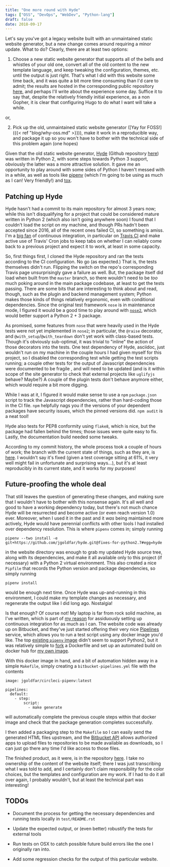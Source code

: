 ```yaml
---
title: "One more round with Hyde"
tags: ["OSS", "DevOps", "WebDev", "Python-lang"]
draft: false
date: 2018-09-17
---
```


Let's say you've got a legacy website built with an unmaintained static website generator, but a new change comes around requiring a minor update.
What to do?
Clearly, there are at least two options:

1) Choose a new static website generator that supports all of the bells and whistles of your old one, convert all of the old content to the new template language, and keep tweaking the configuration, themes, etc. until the output is just right.
That's what I did with this website some time back, and it was quite a bit more time consuming than I'd care to admit; the results are hosted in the corresponding public repository [here](https://bitbucket.org/jgoldfar/personal-site), and perhaps I'll write about the experience some day.
Suffice it to say that, despite the relatively friendly initial experience, as a non Gopher, it is clear that configuring Hugo to do what I want will take a while.

or,

2) Pick up the old, unmaintained static website generator ([Yay for FOSS!]({{< ref "blog/why-oss.md" >}})), make it work in a reproducible way, and package it up so you won't have to bother with the technical side of this problem again (one hopes)

Given that the old static website generator, [Hyde](http://hyde.github.io/) (Github repository [here](https://github.com/hyde/hyde)) was written in Python 2, with some steps towards Python 3 support, obviously the latter was a more attractive solution.
It gave me an opportunity to play around with some sides of Python I haven't messed with in a while, as well as tools like [pipenv](https://pipenv.readthedocs.io/en/latest/) (which I'm going to be using as much as I can! Very friendly!) and [tox](https://pypi.org/project/tox/).

## Patching up Hyde

Hyde hasn't had a commit to its main repository for almost 3 years now; while this isn't disqualifying for a project that could be considered mature written in Python 2 (which also isn't going anywhere soon) I found that I couldn't load the script on my machine, and though PRs hadn't been accepted since 2016, all of the recent ones failed CI, so something is amiss.
I'm a [big fan](< ref "blog/too-much-ci.md" >) of continuous integration, in particular on [Travis CI](https://travis-ci.org/) and make active use of Travis' Cron jobs to keep tabs on whether I can reliably come back to a previous project and expect it to work, at least in some capacity.

So, first things first, I cloned the Hyde repository and ran the tests according to the CI configuration.
No go (as expected.)
That is, the tests themselves didn't run.
Flipping the switch on the repo's corresponding Travis page unsurprisingly gave a failure as well.
But, the package itself did load when built from the `master` branch, so there wouldn't need to be _too_ much poking around in the main package codebase, at least to get the tests passing.
There are some bits that are interesting to think about and read, though, such as the plugin and backend management system; Python makes those kinds of things relatively ergonomic, even with conditional dependencies.
Since the original test framework `nose` is in maintenance mode, I figured it would be a good time to play around with [`nose2`](https://github.com/nose-devs/nose2), which would better support a Python 2 + 3 package.

As promised, some features from `nose` that were heavily used in the Hyde tests were not yet implemented in `nose2`; in particular, the `@raise` decorator, and `@with_setup`/`@with_teardown` don't yet work with class-based tests.
Though it's obviously sub-optimal, it was trivial to "inline" the action of those decorators into the tests.
One test dependency of Hyde, asciidoc, just wouldn't run on my machine in the couple hours I had given myself for this project, so I disabled the corresponding test while getting the test scripts running; a couple other tests for the output of Javascript dependencies were documented to be fragile , and will need to be updated (and is it within scope of the site generator to check that external projects like `uglifyjs` behave? Maybe?)
A couple of the plugin tests don't behave anymore either, which would require a bit more digging.

While I was at it, I figured it would make sense to use a `npm` `package.json` script to track the Javascript dependencies, rather than hard-coding those in the CI file.
`npm` helpfully nags you if the versions of your dependent packages have security issues, which the pinned versions did. `npm audit` is a neat tool!

Hyde also tests for PEP8 conformity using `flake8`, which is nice, but the package had fallen behind the times; those issues were quite easy to fix.
Lastly, the documentation build needed some tweaks.

According to my commit history, the whole process took a couple of hours of work; the branch with the current state of things, such as they are, is [here](https://github.com/jgoldfar/hyde/commits/fixes-for-python27).
I wouldn't say it's fixed (given a test coverage sitting at 61%, it very well might fail in unfortunate and surprising ways...), but it's at least reproducibly in its current state, and it works for my purposes!


## Future-proofing the whole deal

That still leaves the question of generating these changes, and making sure that I wouldn't have to bother with this nonsense again.
It's all well and good to have a working dependency today, but there's not much chance Hyde will be resurrected and become active (or even reach version 1.0) ever.
Moreover, when I used it in the past and it _was_ being maintained more actively, Hyde would have perennial conflicts with other tools I had installed over dependency resolution.
This is where `pipenv` comes in; simply running

```
pipenv --two install -e git+https://github.com/jgoldfar/hyde.git@fixes-for-python2.7#egg=hyde
```

in the website directory was enough to grab my updated Hyde source tree, along with its dependencies, and make it all available only to this project (if necessary) with a Python 2 virtual environment.
This also created a nice `Pipfile` that records the Python version and package dependencies, so simply running

```
pipenv install
```

would be enough next time.
Once Hyde was up-and-running in this environment, I could make my template changes as necessary, and regenerate the output like I did long ago.
Nostalgia!

Is that enough?
Of course not!
My laptop is far from rock solid machine, as I've written, which is part of [my reason](< ref "blog/too-much-ci.md" >) for assiduously setting up continuous integration for as much as I can.
The website code was already up on Bitbucket, and they've just started offering their very nice [Pipelines](https://confluence.atlassian.com/bitbucket/build-test-and-deploy-with-pipelines-792496469.html) service, which allows you to run a test script using any docker image you'd like.
The top [existing `pipenv` image](https://hub.docker.com/r/kennethreitz/pipenv/) didn't seem to support Python2, but it was relatively simple to [fork](https://github.com/jgoldfar/circleci-pipenv) a Dockerfile and set up an automated build on docker hub for [my own image](https://hub.docker.com/r/jgoldfar/circleci-pipenv/).

With this docker image in hand, and a bit of automation hidden away in a simple `Makefile`, simply creating a `bitbucket-pipelines.yml` file with the contents

```
image: jgoldfar/circleci-pipenv:latest

pipelines:
  default:
    - step:
        script:
          - make generate
```

will automatically complete the previous couple steps within that docker image and check that the package generation completes successfully.

I then added a packaging step to the `Makefile` so I can easily send the generated HTML files upstream, and the [Bitbucket API](https://developer.atlassian.com/bitbucket/api/2/reference/) allows authorized apps to upload files to repositories to be made available as downloads, so I can just go there any time I'd like access to those files.

The finished product, as it were, is in the repository [here](https://bitbucket.org/jgoldfar/drabdullasitegenerator/).
I take no ownership of the content of the website itself; there I was just transcribing what I was told to add, and I certainly don't claim responsibility for the color choices, but the templates and configuration are my work.
If I had to do it all over again, I probably wouldn't, but at least the technical part was interesting!

## TODOs

* Document the process for getting the necessary dependencies and running tests locally in `test/README.rst`

* Update the expected output, or (even better) robustify the tests for external tools

* Run tests on OSX to catch possible future build errors like the one I originally ran into.

* Add some regression checks for the output of this particular website.
